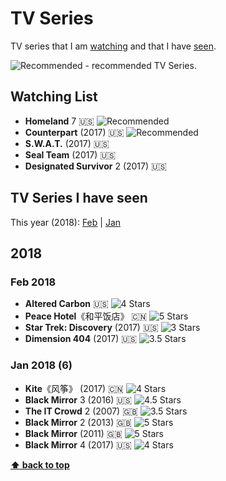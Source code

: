 # TV Series

TV series that I am [watching](#watching-list) and that I have [seen](#tv-series-i-have-seen).

![][Rec] - recommended TV Series.

## Watching List
* **Homeland** 7 🇺🇸 ![][Rec]
* **Counterpart** (2017) 🇺🇸 ![][Rec]
* **S.W.A.T.** (2017) 🇺🇸 
* **Seal Team** (2017) 🇺🇸
* **Designated Survivor** 2 (2017) 🇺🇸

## TV Series I have seen

This year (2018): [Feb](#feb-2018) | [Jan](#jan-2018-6)

## 2018

### Feb 2018
* **Altered Carbon** 🇺🇸 ![][s4]
* **Peace Hotel**《和平饭店》 🇨🇳 ![][s5]
* **Star Trek: Discovery** (2017) 🇺🇸 ![][s3]
* **Dimension 404** (2017) 🇺🇸 ![][s35]

### Jan 2018 (6)
* **Kite**《风筝》 (2017) 🇨🇳 ![][s4]
* **Black Mirror** 3 (2016) 🇺🇸 ![][s45]
* **The IT Crowd** 2 (2007) 🇬🇧 ![][s35]
* **Black Mirror** 2 (2013) 🇬🇧 ![][s5]
* **Black Mirror** (2011) 🇬🇧 ![][s5]
* **Black Mirror** 4 (2017) 🇺🇸 ![][s4]

**[⬆ back to top](#tv-series)**

[Rec]: https://wt365.github.io/lib/svg/rec.svg "Recommended"
[s0]: https://wt365.github.io/lib/svg/s0.svg "O Star"
[s05]: https://wt365.github.io/lib/svg/s05.svg "0.5 Star"
[s1]: https://wt365.github.io/lib/svg/s1.svg "1 Star"
[s15]: https://wt365.github.io/lib/svg/s15.svg "1.5 Stars"
[s2]: https://wt365.github.io/lib/svg/s2.svg "2 Stars"
[s25]: https://wt365.github.io/lib/svg/s25.svg "2.5 Stars"
[s3]: https://wt365.github.io/lib/svg/s3.svg "3 Stars"
[s35]: https://wt365.github.io/lib/svg/s35.svg "3.5 Stars"
[s4]: https://wt365.github.io/lib/svg/s4.svg "4 Stars"
[s45]: https://wt365.github.io/lib/svg/s45.svg "4.5 Stars"
[s5]: https://wt365.github.io/lib/svg/s5.svg "5 Stars"